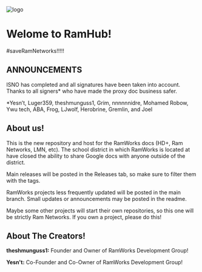 <picture>
 <source media="(prefers-color-scheme: dark)" srcset="https://github.com/theshmunguss1/RamHub/blob/main/docs/ramworks/imgs/image1.png?raw=true">
 <source media="(prefers-color-scheme: light)" srcset="https://github.com/theshmunguss1/RamHub/blob/main/docs/ramworks/imgs/image1.png?raw=true">
 <img alt="logo" src="https://github.com/theshmunguss1/RamHub/blob/main/docs/ramworks/imgs/image1.png?raw=true">
</picture>

# Welome to RamHub!
#saveRamNetworks!!!!!
## ANNOUNCEMENTS

ISNO has completed and all signatures have been taken into account. Thanks to all signers* who have made the proxy doc business safer.

*Yesn’t, Luger359, theshmunguss1, Grim, nnnnnnidre, Mohamed Robow, Ywu tech,  ABA, Frog, LJwolf, Herobrine, Gremlin, and Joel



## About us!

This is the new repository and host for the RamWorks docs (HD+, Ram Networks, LMN, etc). The school district in which RamWorks is located at have closed the ability to share Google docs with anyone outside of the district.

Main releases will be posted in the Releases tab, so make sure to filter them with the tags.

RamWorks projects less frequently updated will be posted in the main branch. Small updates or announcements may be posted in the readme.

Maybe some other projects will start their own repositories, so this one will be strictly Ram Networks. If you own a project, please do this!


## About The Creators!
**__theshmunguss1:__** Founder and Owner of RamWorks Development Group!

**__Yesn't:__** Co-Founder and Co-Owner of RamWorks Development Group!
